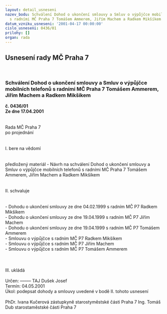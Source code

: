 ```yaml
---
layout: detail_usneseni
nazev_bodu: Schválení Dohod o ukončení smlouvy a Smluv o výpůjčce mobilních telefonů
  s radními MČ Praha 7 Tomášem Ammerem, Jiřím Machem a Radkem Mikšíkem
datum_vzniku_usneseni: '2001-04-17 00:00:00'
cislo_usneseni: 0436/01
prilohy: []
organ: rada
---
```

<div id="ucUsn_pList" class="usn">
	<span><h2>Usnesení rady MČ Praha 7 </h2>
<br></span><div class="standBody">
<span><h3>Schválení Dohod o ukončení smlouvy a Smluv o výpůjčce mobilních telefonů s radními MČ Praha 7 Tomášem Ammerem, Jiřím Machem a Radkem Mikšíkem</h3></span><div class="center">
		<strong>č. 0436/01</strong><br>
	</div>
<div class="center">
		<strong>Ze dne 17.04.2001</strong><br><br>
	</div>
<br>Rada MČ Praha 7<br>po projednání<br><br><br>I.	bere na vědomí<br><br> <br>předložený materiál - Návrh na schválení Dohod o ukončení smlouvy a Smluv o výpůjčce mobilních telefonů s radními MČ Praha 7 Tomášem Ammerem, Jiřím Machem a Radkem Mikšíkem<br><br><br>II.	schvaluje <br><br><br>- Dohodu o ukončení smlouvy ze dne 04.02.1999 s radním MČ P7 Radkem Mikšíkem<br>- Dohodu o ukončení smlouvy ze dne 19.04.1999 s radním MČ P7 Jiřím Machem<br>- Dohodu o ukončení smlouvy ze dne 19.04.1999 s radním MČ P7 Tomášem Ammerem<br>- Smlouvu o výpůjčce s radním MČ P7 Radkem Mikšíkem<br>- Smlouvu o výpůjčce s radním MČ P7 Jiřím Machem <br>- Smlouvu o výpůjčce s radním MČ P7 Tomášem Ammerem<br><br><br><br>III.	ukládá <br><br> Určen:	–––––	TAJ Dušek Josef<br>Termín: 04.05.2001<br>Úkol:	podepsat dohody a smlouvy uvedené v bodě II. tohoto usnesení<br>  	<br>PhDr. Ivana Kučerová zástupkyně starostyměstské části Praha 7	Ing. Tomáš Dub starostaměstské části Praha 7<br>	<br><br>
</div>
</div>